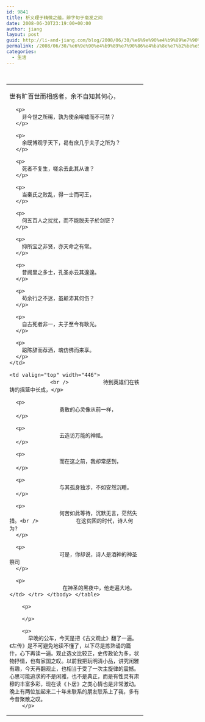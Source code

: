 ```yaml
---
id: 9841
title: 析义理于精微之蕴，辨字句于毫发之间
date: 2008-06-30T23:19:00+00:00
author: jiang
layout: post
guid: http://li-and-jiang.com/blog/2008/06/30/%e6%9e%90%e4%b9%89%e7%90%86%e4%ba%8e%e7%b2%be%e5%be%ae%e4%b9%8b%e8%95%b4%ef%bc%8c%e8%be%a8%e5%ad%97%e5%8f%a5%e4%ba%8e%e6%af%ab%e5%8f%91%e4%b9%8b%e9%97%b4/
permalink: /2008/06/30/%e6%9e%90%e4%b9%89%e7%90%86%e4%ba%8e%e7%b2%be%e5%be%ae%e4%b9%8b%e8%95%b4%ef%bc%8c%e8%be%a8%e5%ad%97%e5%8f%a5%e4%ba%8e%e6%af%ab%e5%8f%91%e4%b9%8b%e9%97%b4/
categories:
  - 生活
---
```

 
  


<table cellspacing="0" cellpadding="2" width="791" border="0">
  <tr>
    <td valign="top" width="343">
      <p>
        世有旷百世而相感者，余不自知其何心，
      </p>
      
      <p>
        非今世之所稀，孰为使余唏嘘而不可禁？
      </p>
      
      <p>
        余既博观乎天下，曷有庶几乎夫子之所为？
      </p>
      
      <p>
        死者不复生，嗟余去此其从谁？
      </p>
      
      <p>
        当秦氏之败乱，得一士而可王，
      </p>
      
      <p>
        何五百人之扰扰，而不能脱夫子於剑铓？
      </p>
      
      <p>
        抑所宝之非贤，亦天命之有常。
      </p>
      
      <p>
        昔阙里之多士，孔圣亦云其遑遑。
      </p>
      
      <p>
        苟余行之不迷，虽颠沛其何伤？
      </p>
      
      <p>
        自古死者非一，夫子至今有耿光。
      </p>
      
      <p>
        跽陈辞而荐酒，魂仿佛而来享。
      </p>
    </td>
    
    <td valign="top" width="446">
                 <br />           待到英雄们在铁铸的摇篮中长成，</p> 
      
      <p>
                    勇敢的心灵像从前一样，
      </p>
      
      <p>
                    去造访万能的神祗。
      </p>
      
      <p>
                    而在这之前，我却常感到，
      </p>
      
      <p>
                    与其孤身独涉，不如安然沉睡。
      </p>
      
      <p>
                    何苦如此等待，沉默无言，茫然失措。<br />            在这贫困的时代，诗人何为?
      </p>
      
      <p>
                    可是，你却说，诗人是酒神的神圣祭司
      </p>
      
      <p>
                     在神圣的黑夜中，他走遍大地。</td> </tr> </tbody> </table> 
        
        <p>
           
        </p>
        
        <p>
          早晚的公车，今天是把《古文观止》翻了一遍。《左传》是不可避免地读不懂了，以下尽是拣熟诵的篇什，心下再读一遍。观止选文比较正，史传政论为多，状物抒情，也有家国之叹。以前我把玩明清小品，讲究闲雅有趣，今天再翻观止，也相当于受了一次主旋律的震撼。心思可能追求的不是闲雅，也不是典正，而是有性灵有肃穆的丰富多彩，现在读《卜居》之类心情也是非常激动。晚上有两位加起来二十年未联系的朋友联系上了我，多有今昔聚散之叹。
        </p>